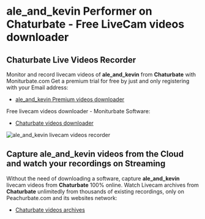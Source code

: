 # ale_and_kevin Performer on Chaturbate - Free LiveCam videos downloader

## Chaturbate Live Videos Recorder

Monitor and record livecam videos of **ale_and_kevin** from **Chaturbate** with Moniturbate.com
Get a premium trial for free by just and only registering with your Email address:
* [ale_and_kevin Premium videos downloader](https://moniturbate.com/request-demo-licence-key.html)

Free livecam videos downloader - Moniturbate Software:
* [Chaturbate videos downloader](https://moniturbate.com/moniturbate-download-software.html)

![ale_and_kevin livecam videos recorder](https://peachurnet.com/templates/moniturbate-software.png)


## Capture ale_and_kevin videos from the Cloud and watch your recordings on Streaming

Without the need of downloading a software, capture **ale_and_kevin** livecam videos from **Chaturbate** 100% online.
Watch Livecam archives from **Chaturbate** unlimitedly from thousands of existing recordings, only on Peachurbate.com and its websites network:
* [Chaturbate videos archives](https://peachurnet.com/)